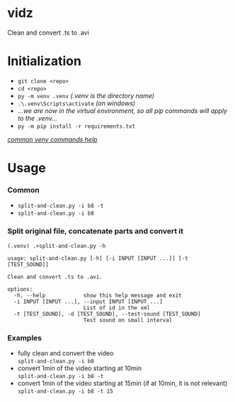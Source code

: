 # vidz

Clean and convert .ts to .avi

# Initialization

- `git clone <repo>`
- `cd <repo>`
- `py -m venv .venv` *(.venv is the directory name)*
- `.\.venv\Scripts\activate` *(on windows)*
- *...we are now in the virtual environment, so all pip commands will apply to the .venv...*
- `py -m pip install -r requirements.txt`

*[common venv commands help](https://gist.github.com/m-ll/f2d92237b9b1aa47c0b8c79d880b8e56)*

# Usage

### Common

- `split-and-clean.py -i b8 -t`
- `split-and-clean.py -i b8`

### Split original file, concatenate parts and convert it

```
(.venv) .>split-and-clean.py -h

usage: split-and-clean.py [-h] [-i INPUT [INPUT ...]] [-t [TEST_SOUND]]

Clean and convert .ts to .avi.

options:
  -h, --help            show this help message and exit
  -i INPUT [INPUT ...], --input INPUT [INPUT ...]
                        List of id in the xml
  -t [TEST_SOUND], -d [TEST_SOUND], --test-sound [TEST_SOUND]
                        Test sound on small interval
```

### Examples

- fully clean and convert the video  
`split-and-clean.py -i b8`
- convert 1min of the video starting at 10min  
`split-and-clean.py -i b8 -t`
- convert 1min of the video starting at 15min (if at 10min, it is not relevant)  
`split-and-clean.py -i b8 -t 15`
